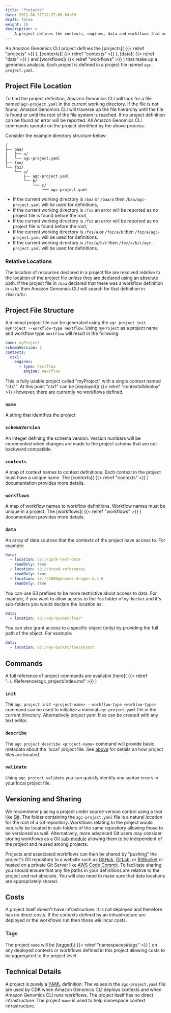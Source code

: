 ```yaml
---
title: "Projects"
date: 2021-08-31T17:27:06-04:00
draft: false
weight: 10
description: >
    A project defines the contexts, engines, data and workflows that make up a genomics analysis
---
```


An Amazon Genomics CLI project defines the [projects]( {{< relref "projects" >}} ), [contexts]( {{< relref "contexts" >}} ), [data]( {{< relref "data" >}} ) and [workflows]( {{< relref "workflows" >}} ) that make up a genomics analysis. Each project is defined
in a project file named `agc-project.yaml`.

## Project File Location

To find the project definition, Amazon Genomics CLI will look for a file named `agc-project.yaml` in the current working directory. If
the file is not found, Amazon Genomics CLI will traverse up the file hierarchy until the file is found or until the root of the file
system is reached. If no project definition can be found an error will be reported. All Amazon Genomics CLI commands operate on the project identified by the above process.

Consider the example directory structure below:

```
/
├── baa/
│   ├── a/
│   └── agc-project.yaml
├── foo/
└── foz/
    └── a/
        ├── agc-project.yaml
        └── b/
            └── c/
                └── agc-project.yaml
```

* If the current working directory is `/baa` or `/baa/a` then `/baa/agc-project.yaml` will be used for definitions,
* If the current working directory is `/foo` an error will be reported as no project file is found before the root,
* If the current working directory is `/foz` an error will be reported as no project file is found before the root,
* If the current working directory is `/foz/a` or `/foz/a/b` then `/foz/a/agc-project.yaml` will be used for definitions.
* If the current working directory is `/foz/a/b/c` then `/foz/a/b/c/agc-project.yaml` will be used for definitions.

### Relative Locations
The location of resources declared in a project file are resolved relative to the location of the project file *unless*
they are declared using an absolute path. If the project file in `/baa` declared that 
there was a workflow definition in `a/b/` then Amazon Genomics CLI will search for that definition in `/baa/a/b/`. 

## Project File Structure

A minimal project file can be generated using the `agc project init myProject --workflow-type nextflow`. Using `myProject` as a project name and workflow type `nextflow` will result in the following:

```yaml
name: myProject
schemaVersion: 1
contexts:
  ctx1:
    engines:
      - type: nextflow
        engine: nextflow
```

This is fully usable project called "myProject" with a single context named "ctx1". At this point "ctx1" can be [deployed]( {{< relref "contexts#deploy" >}} )
however, there are currently no workflows defined.

### `name`

A string that identifies the project

### `schemaVersion`

An integer defining the schema version. Version numbers will be incremented when changes are made to the project schema
that are not backward compatible.

### `contexts`

A map of context names to context definitions. Each context in the project must have a unique name. The [contexts]( {{< relref "contexts" >}} )
documentation provides more details.

### `workflows`

A map of workflow names to workflow definitions. Workflow names must be unique in a project. The [workflows]( {{< relref "workflows" >}} )
documentation provides more details.

### `data`

An array of data sources that the contexts of the project have access to. For example:

```yaml
data:
  - location: s3://gatk-test-data
    readOnly: true
  - location: s3://broad-references
    readOnly: true
  - location: s3://1000genomes-dragen-3.7.6
    readOnly: true
```

You can use S3 prefixes to be more restrictive about access to data. For example, if you want to allow access to the 
`foo` folder of `my-bucket` and it's sub-folders you would declare the location as:

```yaml
data:
  - location: s3://my-bucket/foo/*
```

You can also grant access to a specific object (only) by providing the full path of the object. For example:

```yaml
data:
  - location: s3://my-bucket/foo/object
```

## Commands

A full reference of project commands are available [here]( {{< relref "../../Reference/agc_project/index.md" >}} )

### `init`

The `agc project init <project-name> --workflow-type <worklow-type>` command can be used to initialize a minimal `agc-project.yaml` file in the current
directory. Alternatively project yaml files can be created with any text editor.

### `describe`

The `agc project describe <project-name>` command will provide basic metadata about the 'local' project file. See 
[above](#project-file-location) for details on how project files are located.

### `validate`

Using `agc project validate` you can quickly identify any syntax errors in your local project file.

## Versioning and Sharing

We recommend placing a project under source version control using a tool like [Git](https://git-scm.com). The folder containing the `agc-project.yaml`
file is a natural location for the root of a Git repository. Workflows relating to the project would naturally be located 
in sub-folders of the same repository allowing those to be versioned as well. Alternatively, more advanced Git users may
consider storing workflows as a Git [sub-module](https://git-scm.com/book/en/v2/Git-Tools-Submodules) allowing them to 
be independent of the project and reused among projects.

Projects and associated workflows can then be shared by "pushing" the project's Git repository to a website such
as [GitHub](https://github.com), [GitLab](https://gitlab.com), or [BitBucket](https://bitbucket.com) or hosted on a 
private Git Server like [AWS Code Commit](https://docs.aws.amazon.com/codecommit/latest/userguide/index.html). To facilitate sharing you should
ensure that any file paths in your definitions are relative to the project and not absolute. You will also need to make
sure that data locations are appropriately shared.

## Costs

A project itself doesn't have infrastructure. It is not deployed and therefore has no direct costs. If the contexts defined
by an infrastructure are deployed or the workflows run then those *will* incur costs. 

### Tags

The project `name` will be [tagged]( {{< relref "namespaces#tags" >}} )
on any deployed contexts or workflows defined in this project allowing costs to be aggregated to the project level.

## Technical Details

A project is purely a [YAML](https://en.wikipedia.org/wiki/YAML) definition. The values in the `agc-project.yaml` file are used by CDK when Amazon Genomics CLI deploys contexts
and when Amazon Genomics CLI runs workflows. The project itself has no direct infrastructure. The project `name` is used to help namespace
context infrastructure.
